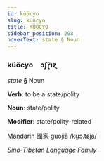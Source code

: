 ```yaml
---
id: küöcyo
slug: küöcyo
title: KÜÖCYO
sidebar_position: 208
hoverText: state § Noun
---
```


### küöcyo&emsp;<span kind="abugida">ɔʄɽ̄ıɀ</span>

*state* **§** Noun

**Verb**: to be a state/polity

**Noun**: state/polity

**Modifier**: state/polity-related

Mandarin 國家 guójiā /ku̯ɔ.tɕja/

*Sino-Tibetan Language Family*